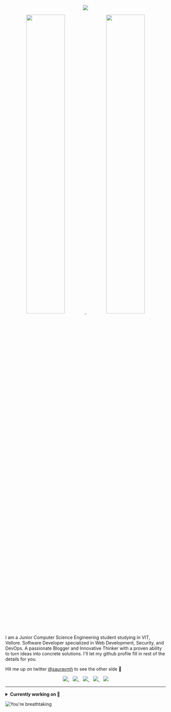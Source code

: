 <p align="center">
    <img src="https://user-images.githubusercontent.com/28642011/103785166-e5f42f80-5060-11eb-8d59-08d16a0eca12.png" />
</p>

<div align="center">
  <a href="https://github.com/sauravhiremath">
    <img src="https://github-readme-stats.vercel.app/api?username=sauravhiremath&count_private=true&show_icons=true&theme=dark&hide_border=true" width="49%" >
  </a>
  <a href="https://github.com/sauravhiremath">
    <img src="https://github-readme-streak-stats.herokuapp.com/?user=sauravhiremath&theme=dark&hide_border=true" width="49%" >
  </a>
</div>

<br>

I am a Junior Computer Science Engineering student studying in VIT, Vellore. Software Developer specialized in Web Development, Security, and DevOps. A passionate Blogger and Innovative Thinker with a proven ability to turn ideas into concrete solutions. I'll let my github profile fill in rest of the details for you.

Hit me up on twitter [@sauravmh](https://twitter.com/sauravmh) to see the other side 🙌

<p align='center'>
     <a href="https://sauravmh.com">
        <img src="https://img.shields.io/badge/Website-3b5998?style=for-the-badge&logo=Stadia&logoColor=white" />
    </a>&nbsp;&nbsp;
    <a href="https://linkedin.com/in/sauravmh">
       <img src="https://img.shields.io/badge/-LinkedIn-0e76a8?style=for-the-badge&logo=Linkedin&logoColor=white" />
    </a>&nbsp;&nbsp;
    <a href="https://twitter.com/sauravmh">
        <img src="https://img.shields.io/badge/-Twitter-00acee?style=for-the-badge&logo=Twitter&logoColor=white" />
    </a>&nbsp;&nbsp;
    <a href="https://blog.sauravmh.com">
        <img src="https://img.shields.io/badge/My%20Blogs-3b5998?style=for-the-badge&logo=Stadia&logoColor=white" />
    </a>&nbsp;&nbsp;
    <a href="https://medium.com/@sauravmh">
        <img src="https://img.shields.io/badge/-Medium-F99A66?style=for-the-badge&logo=Medium&logoColor=white" />
    </a>
</p>

-----------

<details>
  <summary><b>Currently working on 🚀</b></summary>

  <br />
  <table>
    <thead align="center">
      <tr border: none;>
        <td><b>💻 Projects</b></td>
        <td><b>🌟 Stars</b></td>
        <td><b>🍴 Forks</b></td>
        <td><b>🐛 Issues</b></td>
        <td><b>🔔 Pull Requests</b></td>
        <td><b>👨‍💻 Language</b></td>
      </tr>
    </thead>
    <tbody>
      <tr>
        <td><a href="https://github.com/facebook/jest"><b>🃏 Jest</b></a></td>
        <td><img alt="Stars" src="https://img.shields.io/github/stars/facebook/jest?style=flat-square&labelColor=343b41"/></td>
        <td><img alt="Forks" src="https://img.shields.io/github/forks/facebook/jest?style=flat-square&labelColor=343b41"/></td>
        <td><img alt="Issues" src="https://img.shields.io/github/issues/facebook/jest?style=flat-square"/></td>
        <td><img alt="Pull Requests" src="https://img.shields.io/github/issues-pr/facebook/jest?style=flat-square"/></td>
        <td><img alt="Language" src="https://img.shields.io/github/languages/top/facebook/jest?style=flat-square"/></td> 
      </tr>
      <tr>
        <td><a href="https://github.com/sauravhiremath/fifa"><b>⚽ Fifa</b></a></td>
        <td><img alt="Stars" src="https://img.shields.io/github/stars/sauravhiremath/fifa?style=flat-square&labelColor=343b41"/></td>
        <td><img alt="Forks" src="https://img.shields.io/github/forks/sauravhiremath/fifa?style=flat-square&labelColor=343b41"/></td>
        <td><img alt="Issues" src="https://img.shields.io/github/issues/sauravhiremath/fifa?style=flat-square"/></td>
        <td><img alt="Pull Requests" src="https://img.shields.io/github/issues-pr/sauravhiremath/fifa?style=flat-square"/></td>
        <td><img alt="Language" src="https://img.shields.io/github/languages/top/sauravhiremath/fifa?label=javascript&style=flat-square"/></td>
      </tr>
      <tr>
        <td><a href="https://github.com/sauravhiremath/fifa-api"><b>⚽+💻 Fifa-api</b></a></td>
        <td><img alt="Stars" src="https://img.shields.io/github/stars/sauravhiremath/fifa-api?style=flat-square&labelColor=343b41"/></td>
        <td><img alt="Forks" src="https://img.shields.io/github/forks/sauravhiremath/fifa-api?style=flat-square&labelColor=343b41"/></td>
        <td><img alt="Issues" src="https://img.shields.io/github/issues/sauravhiremath/fifa-api?style=flat-square"/></td>
        <td><img alt="Pull Requests" src="https://img.shields.io/github/issues-pr/sauravhiremath/fifa-api?style=flat-square"/></td>
        <td><img alt="Language" src="https://img.shields.io/github/languages/top/sauravhiremath/fifa-api?style=flat-square"/></td> 
      </tr>
      <tr>
        <td><a href="https://github.com/sauravhiremath/fifa-stats-crawler"><b>⚽+🕷️ Fifa-stats-crawler</b></a></td>
        <td><img alt="Stars" src="https://img.shields.io/github/stars/sauravhiremath/fifa-stats-crawler?style=flat-square&labelColor=343b41"/></td>
        <td><img alt="Forks" src="https://img.shields.io/github/forks/sauravhiremath/fifa-stats-crawler?style=flat-square&labelColor=343b41"/></td>
        <td><img alt="Issues" src="https://img.shields.io/github/issues/sauravhiremath/fifa-stats-crawler?style=flat-square"/></td>
        <td><img alt="Pull Requests" src="https://img.shields.io/github/issues-pr/sauravhiremath/fifa-stats-crawler?style=flat-square"/></td>
        <td><img alt="Language" src="https://img.shields.io/github/languages/top/sauravhiremath/fifa-stats-crawler?style=flat-square"/></td> 
      </tr>
    </tbody>
  </table>
  <br />
</details>

![You're breathtaking](https://raw.githubusercontent.com/sauravhiremath/sauravhiremath/master/icon/breathtaking.png?token=AG2QVW3ZHL57F3OW47JHPHC7E3VEU)
